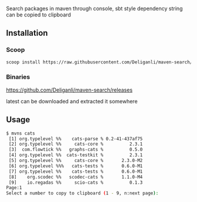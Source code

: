 Search packages in maven through console, sbt style dependency string can be copied to clipboard

## Installation

### Scoop

```bash
scoop install https://raw.githubusercontent.com/Deliganli/maven-search/master/scoop/mvns.json
```
### Binaries

https://github.com/Deliganli/maven-search/releases

latest can be downloaded and extracted it somewhere

## Usage

```bash
$ mvns cats
 [1] org.typelevel %%    cats-parse % 0.2-41-437af75
 [2] org.typelevel %%     cats-core %          2.3.1
 [3]  com.flowtick %%   graphs-cats %          0.5.0
 [4] org.typelevel %%  cats-testkit %          2.3.1
 [5] org.typelevel %%     cats-core %       2.3.0-M2
 [6] org.typelevel %%%   cats-tests %       0.6.0-M1
 [7] org.typelevel %%    cats-tests %       0.6.0-M1
 [8]    org.scodec %%   scodec-cats %       1.1.0-M4
 [9]    io.regadas %%     scio-cats %          0.1.3
Page:1
Select a number to copy to clipboard (1 - 9, n:next page):
``` 
